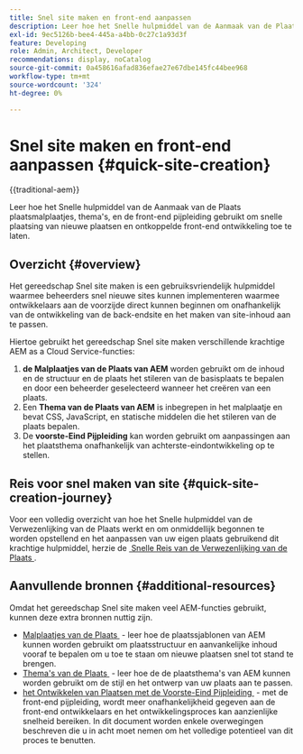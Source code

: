 ```yaml
---
title: Snel site maken en front-end aanpassen
description: Leer hoe het Snelle hulpmiddel van de Aanmaak van de Plaats plaatsmalplaatjes, thema's, en de front-end pijpleiding gebruikt om snelle plaatsing van nieuwe plaatsen en ontkoppelde front-end ontwikkeling toe te laten.
exl-id: 9ec5126b-bee4-445a-a4bb-0c27c1a93d3f
feature: Developing
role: Admin, Architect, Developer
recommendations: display, noCatalog
source-git-commit: 0a458616afad836efae27e67dbe145fc44bee968
workflow-type: tm+mt
source-wordcount: '324'
ht-degree: 0%

---
```



# Snel site maken en front-end aanpassen {#quick-site-creation}

{{traditional-aem}}

Leer hoe het Snelle hulpmiddel van de Aanmaak van de Plaats plaatsmalplaatjes, thema&#39;s, en de front-end pijpleiding gebruikt om snelle plaatsing van nieuwe plaatsen en ontkoppelde front-end ontwikkeling toe te laten.

## Overzicht {#overview}

Het gereedschap Snel site maken is een gebruiksvriendelijk hulpmiddel waarmee beheerders snel nieuwe sites kunnen implementeren waarmee ontwikkelaars aan de voorzijde direct kunnen beginnen om onafhankelijk van de ontwikkeling van de back-endsite en het maken van site-inhoud aan te passen.

Hiertoe gebruikt het gereedschap Snel site maken verschillende krachtige AEM as a Cloud Service-functies:

1. **de Malplaatjes van de Plaats van AEM** worden gebruikt om de inhoud en de structuur en de plaats het stileren van de basisplaats te bepalen en door een beheerder geselecteerd wanneer het creëren van een plaats.
1. Een **Thema van de Plaats van AEM** is inbegrepen in het malplaatje en bevat CSS, JavaScript, en statische middelen die het stileren van de plaats bepalen.
1. De **voorste-Eind Pijpleiding** kan worden gebruikt om aanpassingen aan het plaatsthema onafhankelijk van achterste-eindontwikkeling op te stellen.

## Reis voor snel maken van site {#quick-site-creation-journey}

Voor een volledig overzicht van hoe het Snelle hulpmiddel van de Verwezenlijking van de Plaats werkt en om onmiddellijk begonnen te worden opstellend en het aanpassen van uw eigen plaats gebruikend dit krachtige hulpmiddel, herzie de [&#x200B; Snelle Reis van de Verwezenlijking van de Plaats &#x200B;](/help/journey-sites/quick-site/overview.md).

## Aanvullende bronnen {#additional-resources}

Omdat het gereedschap Snel site maken veel AEM-functies gebruikt, kunnen deze extra bronnen nuttig zijn.

* [&#x200B; Malplaatjes van de Plaats &#x200B;](/help/sites-cloud/administering/site-creation/site-templates.md) - leer hoe de plaatssjablonen van AEM kunnen worden gebruikt om plaatsstructuur en aanvankelijke inhoud vooraf te bepalen om u toe te staan om nieuwe plaatsen snel tot stand te brengen.
* [&#x200B; Thema&#39;s van de Plaats &#x200B;](/help/sites-cloud/administering/site-creation/site-themes.md) - leer hoe de de plaatsthema&#39;s van AEM kunnen worden gebruikt om de stijl en het ontwerp van uw plaats aan te passen.
* [&#x200B; het Ontwikkelen van Plaatsen met de Voorste-Eind Pijpleiding &#x200B;](/help/implementing/developing/introduction/developing-with-front-end-pipelines.md) - met de front-end pijpleiding, wordt meer onafhankelijkheid gegeven aan de front-end ontwikkelaars en het ontwikkelingsproces kan aanzienlijke snelheid bereiken. In dit document worden enkele overwegingen beschreven die u in acht moet nemen om het volledige potentieel van dit proces te benutten.
